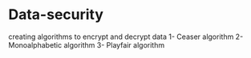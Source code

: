 # Data-security
creating algorithms to encrypt and decrypt data
1- Ceaser algorithm 
2- Monoalphabetic algorithm
3- Playfair algorithm 
